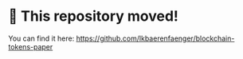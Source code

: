 # 🚨 This repository moved!

You can find it here: https://github.com/lkbaerenfaenger/blockchain-tokens-paper
